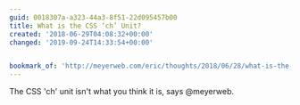 ```yaml
---
guid: 0018307a-a323-44a3-8f51-22d095457b00
title: What is the CSS ‘ch’ Unit?
created: '2018-06-29T04:08:32+00:00'
changed: '2019-09-24T14:33:54+00:00'


bookmark_of: 'http://meyerweb.com/eric/thoughts/2018/06/28/what-is-the-css-ch-unit/'
---
```



The CSS 'ch' unit isn't what you think it is, says @meyerweb.
